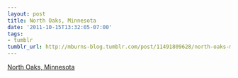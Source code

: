 ```yaml
---
layout: post
title: North Oaks, Minnesota
date: '2011-10-15T13:32:05-07:00'
tags:
- tumblr
tumblr_url: http://mburns-blog.tumblr.com/post/11491809628/north-oaks-minnesota
---
```

<a href="http://en.wikipedia.org/wiki/North_Oaks">North Oaks, Minnesota</a>

